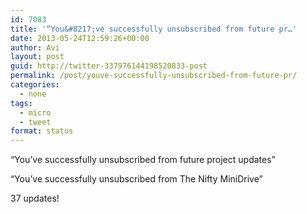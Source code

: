 ```yaml
---
id: 7083
title: '“You&#8217;ve successfully unsubscribed from future pr…'
date: 2013-05-24T12:59:26+00:00
author: Avi
layout: post
guid: http://twitter-337976144198520833-post
permalink: /post/youve-successfully-unsubscribed-from-future-pr/
categories:
  - none
tags:
  - micro
  - tweet
format: status
---
```

“You&#8217;ve successfully unsubscribed from future project updates”

“You&#8217;ve successfully unsubscribed from The Nifty MiniDrive”

37 updates!